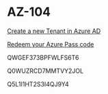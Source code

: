 # AZ-104

[Create a new Tenant in Azure AD](https://github.com/www42/aztraining/blob/master/New-Tenant/Create-Tenant.md) 

[Redeem your Azure Pass code](https://github.com/www42/aztraining/blob/master/New-Tenant/Redeem-Azure-Pass.md)

QWGEF373BPFWLFS6T6

Q0WUZRCD7MMTVY2JOL

Q5L1I1HT2S3I4QJ9Y4
